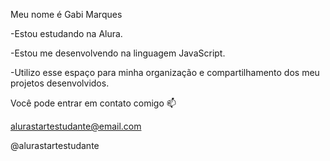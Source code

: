 Meu nome é Gabi Marques

-Estou estudando na Alura.

-Estou me desenvolvendo na linguagem JavaScript.

-Utilizo esse espaço para minha organização e compartilhamento dos meu projetos desenvolvidos.

Você pode entrar em contato comigo 📫

alurastartestudante@email.com

@alurastartestudante
